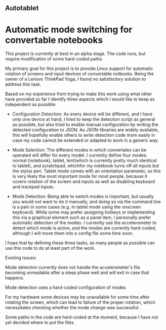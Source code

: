 ## Autotablet
# Automatic mode switching for convertable notebooks

This project is currently at best in an alpha stage. The code runs, but require modification of some hard-coded paths.

My primary goal for this project is to provide Linux support for automatic rotation of screens and input devices of convertable notbooks. Being the owner of a Lenovo ThinkPad Yoga, I found no satisfactory solution to address this task. 

Based on my experience from trying to make this work using what other have provided so far I identify three aspects which I would like to keep as independent as possible:

* Configuration Detection: As every device will be different, and I have only one device at hand, I tried to keep the detection script as general as possible, but also tried to enable manual configuration by writing the detected configuration to JSON. As JSON-libraries are widely available, this will hopefully enable others to write detection code more easily in case my code cannot be extended or adapted to work in a generic way.

* Mode Selection: The different modes in which convertales can be operated will differ for every model. I currenlty define four modes: normal (notebook), tablet, tent(which is currently pretty much identical to tablet), and scratchpad, whichfor my notebook turns off all inputs but the stylus pen. Tablet mode comes with an orientation parameter, so this is very likely the most important mode for most people, because it covers rotation of the screen and inputs as well as disabling keyboard and trackpad inputs.

* Mode Detection: Being able to switch modes is important, but usually you would not want to do it manually, and doing so via the command line is a pain in some cases (e.g. in tablet mode using the onscreen keyboard). While some may prefer assigning hotkeys or implementing this via a graphical element such as a panel item, I personally prefer automatic detection of the modes. I currenlty use the accelerometer to detect which mode is active, and the modes are currently hard-coded, although I will move them into a config file some time soon.

I hope that by defining these three tasks, as many people as possible can use this code to do at least part of the work.

Existing issues:

Mode detection currently does not handle the accelerometer's file becoming unreadable after a sleep phase well and will exit in case that happens.

Mode detection uses a hard-coded configuration of modes

For my hardware some devices may be unavailable for some time after rotating the screen, which can lead to failure of the proper rotation, which necessitates checking whether the mode change was successful.

Some paths in the code are hard-coded at the moment, because I have not yet decided where to put the files.
